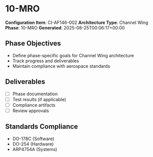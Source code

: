 # 10-MRO

**Configuration Item**: CI-AF146-002
**Architecture Type**: Channel Wing
**Phase**: 10-MRO
**Generated**: 2025-08-25T00:06:17+00:00

## Phase Objectives
- Define phase-specific goals for Channel Wing architecture
- Track progress and deliverables
- Maintain compliance with aerospace standards

## Deliverables
- [ ] Phase documentation
- [ ] Test results (if applicable)
- [ ] Compliance artifacts
- [ ] Review approvals

## Standards Compliance
- DO-178C (Software)
- DO-254 (Hardware)
- ARP4754A (Systems)
